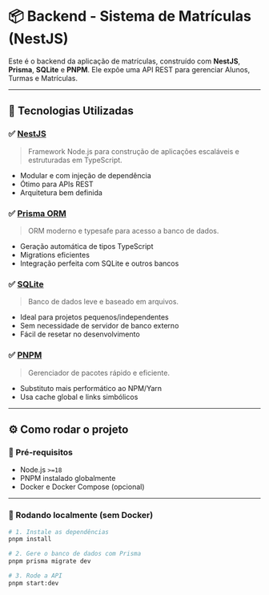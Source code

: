 # 📦 Backend - Sistema de Matrículas (NestJS)

Este é o backend da aplicação de matrículas, construído com **NestJS**, **Prisma**, **SQLite** e **PNPM**. Ele expõe uma API REST para gerenciar Alunos, Turmas e Matrículas.

---

## 🚀 Tecnologias Utilizadas

### ✅ [NestJS](https://nestjs.com/)

> Framework Node.js para construção de aplicações escaláveis e estruturadas em TypeScript.

- Modular e com injeção de dependência
- Ótimo para APIs REST
- Arquitetura bem definida

### ✅ [Prisma ORM](https://www.prisma.io/)

> ORM moderno e typesafe para acesso a banco de dados.

- Geração automática de tipos TypeScript
- Migrations eficientes
- Integração perfeita com SQLite e outros bancos

### ✅ [SQLite](https://www.sqlite.org/index.html)

> Banco de dados leve e baseado em arquivos.

- Ideal para projetos pequenos/independentes
- Sem necessidade de servidor de banco externo
- Fácil de resetar no desenvolvimento

### ✅ [PNPM](https://pnpm.io/)

> Gerenciador de pacotes rápido e eficiente.

- Substituto mais performático ao NPM/Yarn
- Usa cache global e links simbólicos

---

## ⚙️ Como rodar o projeto

### 🔧 Pré-requisitos

- Node.js `>=18`
- PNPM instalado globalmente
- Docker e Docker Compose (opcional)

---

### 🧪 Rodando localmente (sem Docker)

```bash
# 1. Instale as dependências
pnpm install

# 2. Gere o banco de dados com Prisma
pnpm prisma migrate dev

# 3. Rode a API
pnpm start:dev
```
